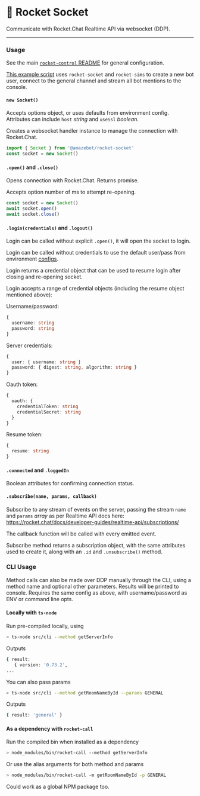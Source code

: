 [control]: https://github.com/Amazebot/rocket-control
[config]: https://github.com/Amazebot/rocket-control#config
[mentions]: https://github.com/Amazebot/rocket-control/tree/master/packages/examples/src/bot-mentions.ts

# 🔌 Rocket Socket
Communicate with Rocket.Chat Realtime API via websocket (DDP).

---

### Usage

See the main [`rocket-control` README][control] for general configuration.

[This example script][mentions] uses `rocket-socket` and `rocket-sims` to create
a new bot user, connect to the general channel and stream all bot mentions to
the console.

#### `new Socket()`

Accepts options object, or uses defaults from environment config. Attributes can
include `host` *string* and `useSsl` *boolean*.

Creates a websocket handler instance to manage the connection with Rocket.Chat.

```ts
import { Socket } from '@amazebot/rocket-socket'
const socket = new Socket()
```

#### `.open()` and `.close()`

Opens connection with Rocket.Chat. Returns promise.

Accepts option number of ms to attempt re-opening.

```ts
const socket = new Socket()
await socket.open()
await socket.close()
```

#### `.login(credentials)` and `.logout()`

Login can be called without explicit `.open()`, it will open the socket to login.

Login can be called without credentials to use the default user/pass from environment [configs][control].

Login returns a credential object that can be used to resume login after closing and re-opening socket.

Login accepts a range of credential objects (including the resume object mentioned above):

Username/password:
```ts
{
  username: string
  password: string
}
```

Server credentials:
```ts
{
  user: { username: string }
  password: { digest: string, algorithm: string }
}
```

Oauth token:
```ts
{
  oauth: {
    credentialToken: string
    credentialSecret: string
  }
}
```

Resume token:
```ts
{
  resume: string
}
```

#### `.connected` and `.loggedIn`

Boolean attributes for confirming connection status.

#### `.subscribe(name, params, callback)`

Subscribe to any stream of events on the server, passing the stream `name` and `params` *array* as per Realtime API docs here: https://rocket.chat/docs/developer-guides/realtime-api/subscriptions/

The callback function will be called with every emitted event.

Subscribe method returns a subscription object, with the same attributes used to create it, along with an `.id` and `.unsubscribe()` method.

### CLI Usage

Method calls can also be made over DDP manually through the CLI, using a method
name and optional other parameters. Results will be printed to console. Requires
the same config as above, with username/password as ENV or command line opts.

#### Locally with `ts-node`

Run pre-compiled locally, using

```sh
> ts-node src/cli --method getServerInfo
```

Outputs

```sh
{ result:
   { version: '0.73.2',
...
```

You can also pass params

```sh
> ts-node src/cli --method getRoomNameById --params GENERAL
```

Outputs

```sh
{ result: 'general' }
```

#### As a dependency with `rocket-call`

Run the compiled bin when installed as a dependency

```sh
> node_modules/bin/rocket-call --method getServerInfo
```

Or use the alias arguments for both method and params

```sh
> node_modules/bin/rocket-call -m getRoomNameById -p GENERAL
```

Could work as a global NPM package too.
